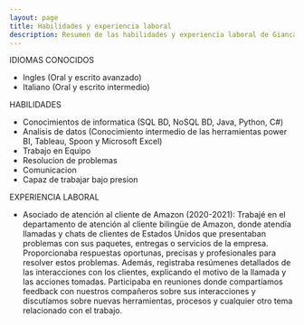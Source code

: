 ```yaml
---
layout: page
title: Habilidades y experiencia laboral
description: Resumen de las habilidades y experiencia laboral de Giancarlo Jimenez
---
```

IDIOMAS CONOCIDOS

- Ingles (Oral y escrito avanzado)
- Italiano (Oral y escrito intermedio)

HABILIDADES
- Conocimientos de informatica (SQL BD, NoSQL BD, Java,
Python, C#)
- Analisis de datos (Conocimiento intermedio de las herramientas power BI, Tableau, Spoon y Microsoft Excel)
- Trabajo en Equipo
- Resolucion de problemas
- Comunicacion
- Capaz de trabajar bajo presion

EXPERIENCIA LABORAL
- Asociado de atención al cliente de Amazon (2020-2021):
Trabajé en el departamento de atención al cliente bilingüe de Amazon, donde atendía llamadas y chats de clientes de Estados Unidos que presentaban problemas con sus paquetes, entregas o servicios de la empresa. Proporcionaba respuestas oportunas, precisas y profesionales para resolver estos problemas. Además, registraba resúmenes detallados de las interacciones con los clientes, explicando el motivo de la llamada y las acciones tomadas. Participaba en reuniones donde compartíamos feedback con nuestros compañeros sobre sus interacciones y discutíamos sobre nuevas herramientas, procesos y cualquier otro tema relacionado con el trabajo.

  

